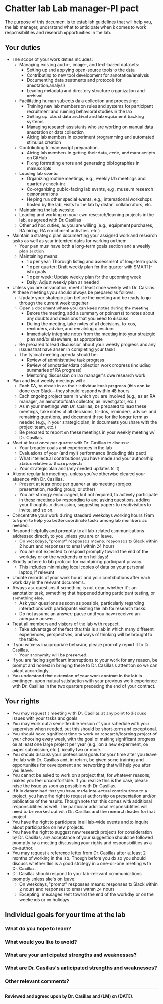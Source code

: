 # Chatter lab Lab manager-PI pact

The purpose of this document is to establish guidelines that will help you, the lab manager, understand what to anticipate when it comes to work responsibilities and research opportunities in the lab.

## Your duties

* The scope of your work duties includes:
    * Managing existing audio-, image-, and text-based datasets:
        * Setting up and applying open-source tools to the data
        * Contributing to new tool development for annotation/analysis
        * Documenting data treatments and protocols for annotation/analysis
        * Leading metadata and directory structure organization and archival
    * Facilitating human subjects data collection and processing:
        * Training new lab members on rules and systems for participant recruitment and running behavioral studies in the lab
        * Setting up robust data archival and lab equipment tracking systems
        * Managing research assistants who are working on manual data annotation or data collection
        * Aiding lab members in experiment programming and automated stimulus creation
    * Contributing to manuscript preparation:
        * Aiding lab members in getting their data, code, and manuscripts on GitHub
        * Fixing formatting errors and generating bibliographies in manuscripts
    * Leading lab events:
        * Organizing routine meetings, e.g., weekly lab meetings and quarterly check-ins
        * Co-organizing public-facing lab events, e.g., museum research demonstrations
        * Helping run other special events, e.g., international workshops hosted by the lab, visits to the lab by distant collaborators, etc.
    * Maintaining the lab website
    * Leading and working on your own research/learning projects in the lab, as agreed with Dr. Casillas
    * Other ad hoc duties, as you are willing (e.g., equipment purchases, RA hiring, RA enrichment activities, etc.)
* Maintain a strategic plan documenting your assigned work and research tasks as well as your intended dates for working on them
    * Your plan must have both a long-term goals section and a weekly plan section
    * Maintaining means:
        * 1 x per year: Thorough listing and assessment of long-term goals
        * 1 x per quarter: Draft weekly plan for the quarter with SMART(-ish) goals
        * 1 x per week: Update weekly plan for the upcoming week
        * Daily: Adjust weekly plan as needed
* Unless you are on vacation, meet at least once weekly with Dr. Casillas. At these meetings you should always be prepared as follows:
    * Update your strategic plan before the meeting and be ready to go through the current week together
    * Open a document where you can keep notes during the meeting
        * Before the meeting, add a summary or pointer(s) to notes about any doubts and decisions that you need to discuss
        * During the meeting, take notes of all decisions, to-dos, reminders, advice, and remaining questions
        * Immediately integrate notes from the meeting into your strategic plan and/or elsewhere, as appropriate
    * Be prepared to lead discussion about your weekly progress and any issues that have arisen in completing your tasks
    * The typical meeting agenda should be:
        * Review of administrative task progress
        * Review of annotation/data collection work progress (including summaries of RA progress)
        * Mentoring discussion on lab manager's own research work
* Plan and lead weekly meetings with:
    * Each RA, to check in on their individual task progress (this can be done over Slack—they should respond within 48 hours)
    * Each ongoing project team in which you are involved (e.g., as an RA manager, an annotator/data collector, an investigator, etc.)
    * As in your meetings with Dr. Casillas, be prepared to lead these meetings, take notes of all decisions, to-dos, reminders, advice, and remaining questions, and document these for the longer term as needed (e.g., in your strategic plan, in documents you share with the project team, etc.)
    * Be prepared to report on these meetings in your weekly meeting w/ Dr. Casillas.
* Meet at least once per quarter with Dr. Casillas to discuss:
    * Your broader goals and experiences in the lab
    * Evaluations of your (and my!) performance (including this pact)
    * What intellectual contributions you have made and your authorship status relative to those projects
    * Your strategic plan and (any needed updates to it)
* Attend regular lab meetings, unless you've otherwise cleared your absence with Dr. Casillas.
    * Present at least once per quarter at lab meeting (project presentation, reading group, or other)
    * You are strongly encouraged, but not required, to actively participate in these meetings by responding to and asking questions, adding your thoughts to discussion, suggesting papers to read/visitors to invite, and so on.
* Concentrate your work during standard weekdays working hours (9am to 5pm) to help you better coordinate tasks among lab members as needed.
* Respond helpfully and promptly to all lab-related communications addressed directly to you unless you are on leave.
    * On weekdays, "prompt" responses means: responses to Slack within 2 hours and responses to email within 24 hours
    * You are not expected to respond promptly toward the end of the workday or on the weekends or on holidays!
* Strictly adhere to lab protocol for maintaining participant privacy.
    * This includes minimizing local copies of data on your personal laptop, if relevant
* Update records of your work hours and your contributions after each work day in the relevant documents.
* Always ask questions if something is not clear, whether it's an annotation task, something that happened during participant testing, or something else.
    * Ask your questions as soon as possible, particularly regarding interactions with participants visiting the lab for research tasks.
    * Do not assume an answer; pause until you have received an adequate answer.
* Treat all members and visitors of the lab with respect.
    * Take advantage of the fact that this is a lab in which many different experiences, perspectives, and ways of thinking will be brought to the table.
* If you witness inappropriate behavior, please promptly report it to Dr. Casillas.
    * Your anonymity will be preserved.
* If you are facing significant interruptions to your work for any reason, be prompt and honest in bringing these to Dr. Casillas's attention so we can adapt accordingly.
* You understand that extension of your work contract in the lab is contingent upon mutual satisfaction with your previous work experience with Dr. Casillas in the two quarters preceding the end of your contract.

## Your rights

* You may request a meeting with Dr. Casillas at any point to discuss issues with your tasks and goals
* You may work out a semi-flexible version of your schedule with your supervisor when needed, but this should be short-term and exceptional.
* You should have significant time to work on research/learning project of your choosing every week, with the goal of making significant progress on at least one large project per year (e.g., on a new experiment, on paper submission, etc.), ideally two or more.
* You should discuss your professional goals for your time after you leave the lab with Dr. Casillas and, in return, be given some training and opportunities for development and networking that will help you after you leave.
* You cannot be asked to work on a project that, for whatever reasons, makes you feel uncomfortable. If you realize this is the case, please raise the issue as soon as possible with Dr. Casillas.
* If it is determined that you have made intellectual contributions to a project, you have the right to request authorship on presentation and/or publication of the results. Though note that this comes with additional responsibilities as well. The particular additional responsibilities will need to be worked out with Dr. Casillas and the research leader for that project.
* You have the right to participate in all lab-wide events and to inquire about participation on new projects.
* You have the right to suggest new research projects for consideration by Dr. Casillas; any acceptance of your suggestion should be followed promptly by a meeting discussing your rights and responsibilities as a co-author.
* You may request a reference letter from Dr. Casillas after at least 2 months of working in the lab. Though before you do so you should discuss whether this is a good strategy in a one-on-one meeting with Dr. Casillas.
* Dr. Casillas should respond to your lab-relevant communications promptly unless she's on leave:
    * On weekdays, "prompt" responses means: responses to Slack within 2 hours and responses to email within 24 hours
    * Excepting: messages sent toward the end of the workday or on the weekends or on holidays

## Individual goals for your time at the lab

### What do you hope to learn?

### What would you like to avoid?

### What are your anticipated strengths and weaknesses?

### What are Dr. Casillas's anticipated strengths and weaknesses?

### Other relevant comments?

----

**Reviewed and agreed upon by Dr. Casillas and (LM) on (DATE).**
